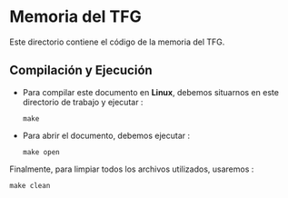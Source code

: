 # Memoria del TFG

Este directorio contiene el código de la memoria del TFG.

## Compilación y Ejecución

* Para compilar este documento en **Linux**, debemos situarnos en este directorio de trabajo y ejecutar :

    `make`

* Para abrir el documento, debemos ejecutar :

    `make open`

Finalmente, para limpiar todos los archivos utilizados, usaremos :

 `make clean`
